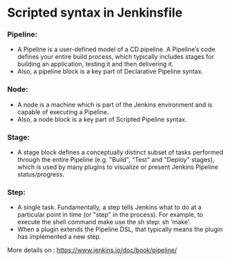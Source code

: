 # Scripted syntax in Jenkinsfile

### Pipeline:
* A Pipeline is a user-defined model of a CD pipeline. A Pipeline’s code defines your entire build process, which typically includes stages for building an application, testing it and then delivering it.
* Also, a pipeline block is a key part of Declarative Pipeline syntax.

### Node:
* A node is a machine which is part of the Jenkins environment and is capable of executing a Pipeline.
* Also, a node block is a key part of Scripted Pipeline syntax.

### Stage:
* A stage block defines a conceptually distinct subset of tasks performed through the entire Pipeline (e.g. "Build", "Test" and "Deploy" stages), which is used by many plugins to visualize or present Jenkins Pipeline status/progress.

### Step:
* A single task. Fundamentally, a step tells Jenkins what to do at a particular point in time (or "step" in the process). For example, to execute the shell command make use the sh step: sh 'make'. 
* When a plugin extends the Pipeline DSL, that typically means the plugin has implemented a new step.

More details on : https://www.jenkins.io/doc/book/pipeline/
